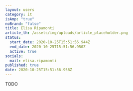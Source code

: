 ```yaml
---
layout: users
category: it
isAmp: "true"
noBrand: "false"
title: Elisa Ripamonti
article_th: /assets/img/uploads/article_placeholder.png
status:
  start_date: 2020-10-25T15:51:56.944Z
  end_date: 2020-10-25T15:51:56.950Z
  active: true
socials:
  mail: elisa.ripamonti
published: true
date: 2020-10-25T15:51:56.958Z
---
```

TODO